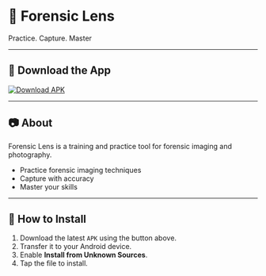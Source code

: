 # 📸 Forensic Lens  
Practice. Capture. Master  

---

## 🔽 Download the App  
[![Download APK](https://img.shields.io/badge/Download-APK-red?style=for-the-badge&logo=android)](https://github.com/<username>/<repo>/releases/latest/download/app-release.apk)

---

## 📷 About  
Forensic Lens is a training and practice tool for forensic imaging and photography.  

- Practice forensic imaging techniques  
- Capture with accuracy  
- Master your skills  

---

## 🚀 How to Install  
1. Download the latest `APK` using the button above.  
2. Transfer it to your Android device.  
3. Enable **Install from Unknown Sources**.  
4. Tap the file to install.  
